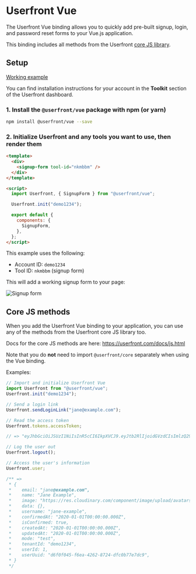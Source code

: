# Userfront Vue

The Userfront Vue binding allows you to quickly add pre-built signup, login, and password reset forms to your Vue.js application.

This binding includes all methods from the Userfront [core JS library](https://userfront.com/docs/js.html).

## Setup

[Working example](https://codesandbox.io/s/userfront-vue-example-5xf85?file=/src/App.vue)

You can find installation instructions for your account in the **Toolkit** section of the Userfront dashboard.

### 1. Install the `@userfront/vue` package with npm (or yarn)

```sh
npm install @userfront/vue --save
```

### 2. Initialize Userfront and any tools you want to use, then render them

```html
<template>
  <div>
    <signup-form tool-id="nkmbbm" />
  </div>
</template>

<script>
  import Userfront, { SignupForm } from "@userfront/vue";

  Userfront.init("demo1234");

  export default {
    components: {
      SignupForm,
    },
  };
</script>
```

This example uses the following:

- Account ID: `demo1234`
- Tool ID: `nkmbbm` (signup form)

This will add a working signup form to your page:

![Signup form](https://res.cloudinary.com/component/image/upload/v1597168270/permanent/signup-mod.png)

## Core JS methods

When you add the Userfront Vue binding to your application, you can use any of the methods from the Userfront core JS library too.

Docs for the core JS methods are here: https://userfront.com/docs/js.html

Note that you do **not** need to import `@userfront/core` separately when using the Vue binding.

Examples:

```js
// Import and initialize Userfront Vue
import Userfront from "@userfront/vue";
Userfront.init("demo1234");

// Send a login link
Userfront.sendLoginLink("jane@example.com");

// Read the access token
Userfront.tokens.accessToken;

// => "eyJhbGciOiJSUzI1NiIsInR5cCI6IkpXVCJ9.eyJtb2RlIjoidGVzdCIsImlzQ29uZmlybWVkIjp0cnVlLCJ1c2VySWQiOjEsInVzZXJVdWlkIjoiZDAwNTlmN2UtYzU0OS00NmYzLWEzYTMtOGEwNDY0MDkzZmMyIiwidGVuYW50SWQiOiJwOW55OGJkaiIsInNlc3Npb25JZCI6IjRlZjBlMjdjLTI1NDAtNDIzOS05YTJiLWRkZjgyZjE3YmExYiIsImF1dGhvcml6YXRpb24iOnsicDlueThiZGoiOnsidGVuYW50SWQiOiJwOW55OGJkaiIsIm5hbWUiOiJVc2VyZnJvbnQiLCJyb2xlcyI6WyJhZG1pbiJdLCJwZXJtaXNzaW9ucyI6W119fSwiaWF0IjoxNjE3MTQ4MDY3LCJleHAiOjE2MTk3NDAwNjd9.gYz4wxPHLY6PNp8KPEyIjLZ8QzG3-NFJGPitginuLaU"

// Log the user out
Userfront.logout();

// Access the user's information
Userfront.user;

/** =>
 * {
 *    email: "jane@example.com",
 *    name: "Jane Example",
 *    image: "https://res.cloudinary.com/component/image/upload/avatars/avatar-plain-9.png",
 *    data: {},
 *    username: "jane-example",
 *    confirmedAt: "2020-01-01T00:00:00.000Z",
 *    isConfirmed: true,
 *    createdAt: "2020-01-01T00:00:00.000Z",
 *    updatedAt: "2020-01-01T00:00:00.000Z",
 *    mode: "test",
 *    tenantId: "demo1234",
 *    userId: 1,
 *    userUuid: "d6f0f045-f6ea-4262-8724-dfc0b77e7dc9",
 * }
 */
```
